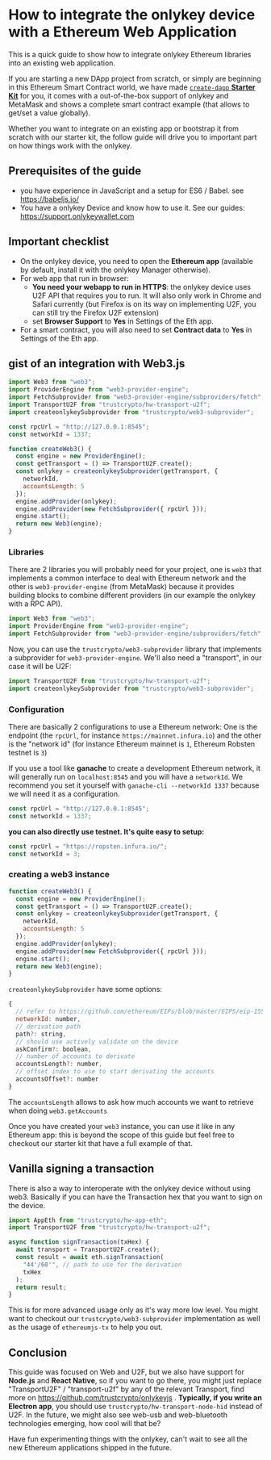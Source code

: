 # How to integrate the onlykey device with a Ethereum Web Application

This is a quick guide to show how to integrate onlykey Ethereum libraries into an existing web application.

If you are starting a new DApp project from scratch, or simply are beginning in this Ethereum Smart Contract world, we have made [`create-dapp` **Starter Kit**](https://www.npmjs.com/package/create-dapp) for you, it comes with a out-of-the-box support of onlykey and MetaMask and shows a complete smart contract example (that allows to get/set a value globally).

Whether you want to integrate on an existing app or bootstrap it from scratch with our starter kit, the follow guide will drive you to important part on how things work with the onlykey.

## Prerequisites of the guide

* you have experience in JavaScript and a setup for ES6 / Babel. see https://babeljs.io/
* You have a onlykey Device and know how to use it. See our guides: https://support.onlykeywallet.com

## Important checklist

* On the onlykey device, you need to open the **Ethereum app** (available by default, install it with the onlykey Manager otherwise).
* For web app that run in browser:
  * **You need your webapp to run in HTTPS**: the onlykey device uses U2F API that requires you to run. It will also only work in Chrome and Safari currently (but Firefox is on its way on implementing U2F, you can still try the Firefox U2F extension)
  * set **Browser Support** to **Yes** in Settings of the Eth app.
* For a smart contract, you will also need to set **Contract data** to **Yes** in Settings of the Eth app.

## gist of an integration with Web3.js

```js
import Web3 from "web3";
import ProviderEngine from "web3-provider-engine";
import FetchSubprovider from "web3-provider-engine/subproviders/fetch";
import TransportU2F from "trustcrypto/hw-transport-u2f";
import createonlykeySubprovider from "trustcrypto/web3-subprovider";

const rpcUrl = "http://127.0.0.1:8545";
const networkId = 1337;

function createWeb3() {
  const engine = new ProviderEngine();
  const getTransport = () => TransportU2F.create();
  const onlykey = createonlykeySubprovider(getTransport, {
    networkId,
    accountsLength: 5
  });
  engine.addProvider(onlykey);
  engine.addProvider(new FetchSubprovider({ rpcUrl }));
  engine.start();
  return new Web3(engine);
}
```

### Libraries

There are 2 libraries you will probably need for your project, one is `web3` that implements a common interface to deal with Ethereum network and the other is `web3-provider-engine` (from MetaMask) because it provides building blocks to combine different providers (in our example the onlykey with a RPC API).

```js
import Web3 from "web3";
import ProviderEngine from "web3-provider-engine";
import FetchSubprovider from "web3-provider-engine/subproviders/fetch";
```

Now, you can use the `trustcrypto/web3-subprovider` library that implements a subprovider for `web3-provider-engine`. We'll also need a "transport", in our case it will be U2F:

```js
import TransportU2F from "trustcrypto/hw-transport-u2f";
import createonlykeySubprovider from "trustcrypto/web3-subprovider";
```

### Configuration

There are basically 2 configurations to use a Ethereum network: One is the endpoint (the `rpcUrl`, for instance `https://mainnet.infura.io`) and the other is the "network id" (for instance Ethereum mainnet is `1`, Ethereum Robsten testnet is `3`)

If you use a tool like **ganache** to create a development Ethereum network, it will generally run on `localhost:8545` and you will have a `networkId`. We recommend you set it yourself with `ganache-cli --networkId 1337` because we will need it as a configuration.

```js
const rpcUrl = "http://127.0.0.1:8545";
const networkId = 1337;
```

**you can also directly use testnet. It's quite easy to setup:**

```js
const rpcUrl = "https://ropsten.infura.io/";
const networkId = 3;
```

### creating a web3 instance

```js
function createWeb3() {
  const engine = new ProviderEngine();
  const getTransport = () => TransportU2F.create();
  const onlykey = createonlykeySubprovider(getTransport, {
    networkId,
    accountsLength: 5
  });
  engine.addProvider(onlykey);
  engine.addProvider(new FetchSubprovider({ rpcUrl }));
  engine.start();
  return new Web3(engine);
}
```

`createonlykeySubprovider` have some options:

```js
{
  // refer to https://github.com/ethereum/EIPs/blob/master/EIPS/eip-155.md
  networkId: number,
  // derivation path
  path?: string,
  // should use actively validate on the device
  askConfirm?: boolean,
  // number of accounts to derivate
  accountsLength?: number,
  // offset index to use to start derivating the accounts
  accountsOffset?: number
}
```

The `accountsLength` allows to ask how much accounts we want to retrieve when doing `web3.getAccounts`

Once you have created your `web3` instance, you can use it like in any Ethereum app: this is beyond the scope of this guide but feel free to checkout our starter kit that have a full example of that.

## Vanilla signing a transaction

There is also a way to interoperate with the onlykey device without using web3. Basically if you can have the Transaction hex that you want to sign on the device.

```js
import AppEth from "trustcrypto/hw-app-eth";
import TransportU2F from "trustcrypto/hw-transport-u2f";

async function signTransaction(txHex) {
  await transport = TransportU2F.create();
  const result = await eth.signTransaction(
    "44'/60'", // path to use for the derivation
    txHex
  );
  return result;
}
```

This is for more advanced usage only as it's way more low level. You might want to checkout our `trustcrypto/web3-subprovider` implementation as well as the usage of `ethereumjs-tx` to help you out.

## Conclusion

This guide was focused on Web and U2F, but we also have support for **Node.js** and **React Native**, so if you want to go there, you might just replace "TransportU2F" / "transport-u2f" by any of the relevant Transport, find more on https://github.com/trustcrypto/onlykeyjs .
**Typically, if you write an Electron app**, you should use `trustcrypto/hw-transport-node-hid` instead of U2F.
In the future, we might also see web-usb and web-bluetooth technologies emerging, how cool will that be?

Have fun experimenting things with the onlykey, can't wait to see all the new Ethereum applications shipped in the future.
